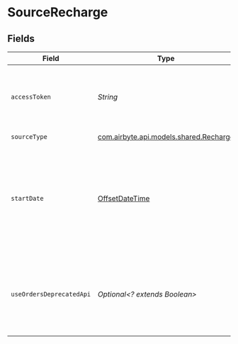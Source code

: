 # SourceRecharge


## Fields

| Field                                                                                                                                                    | Type                                                                                                                                                     | Required                                                                                                                                                 | Description                                                                                                                                              | Example                                                                                                                                                  |
| -------------------------------------------------------------------------------------------------------------------------------------------------------- | -------------------------------------------------------------------------------------------------------------------------------------------------------- | -------------------------------------------------------------------------------------------------------------------------------------------------------- | -------------------------------------------------------------------------------------------------------------------------------------------------------- | -------------------------------------------------------------------------------------------------------------------------------------------------------- |
| `accessToken`                                                                                                                                            | *String*                                                                                                                                                 | :heavy_check_mark:                                                                                                                                       | The value of the Access Token generated. See the <a href="https://docs.airbyte.com/integrations/sources/recharge">docs</a> for more information.         |                                                                                                                                                          |
| `sourceType`                                                                                                                                             | [com.airbyte.api.models.shared.Recharge](../../models/shared/Recharge.md)                                                                                | :heavy_check_mark:                                                                                                                                       | N/A                                                                                                                                                      |                                                                                                                                                          |
| `startDate`                                                                                                                                              | [OffsetDateTime](https://docs.oracle.com/javase/8/docs/api/java/time/OffsetDateTime.html)                                                                | :heavy_check_mark:                                                                                                                                       | The date from which you'd like to replicate data for Recharge API, in the format YYYY-MM-DDT00:00:00Z. Any data before this date will not be replicated. | 2021-05-14T00:00:00Z                                                                                                                                     |
| `useOrdersDeprecatedApi`                                                                                                                                 | *Optional<? extends Boolean>*                                                                                                                            | :heavy_minus_sign:                                                                                                                                       | Define whether or not the `Orders` stream should use the deprecated `2021-01` API version, or use `2021-11`, otherwise.                                  |                                                                                                                                                          |